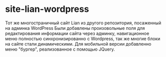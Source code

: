 # site-lian-wordpress
Тот же многостраничный сайт Lian из другого репозитория, посаженный на админка WordPress
Были добавлены произовольные поля для редактирования информации сайта через админку, навигационное меню полностью синхронизированно с Wordpress, так же многие блоки на сайте стали динамическими. Для мобильной версии добавленно меню "бургер", реализованное с помощью JQuery.
